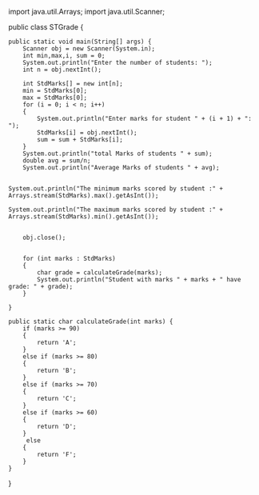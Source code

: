 import java.util.Arrays;
import java.util.Scanner;

public class STGrade 
{

    public static void main(String[] args) {
        Scanner obj = new Scanner(System.in);
        int min,max,i, sum = 0;
        System.out.println("Enter the number of students: ");
        int n = obj.nextInt();
        
        int StdMarks[] = new int[n];
        min = StdMarks[0];
        max = StdMarks[0];
        for (i = 0; i < n; i++) 
        {
            System.out.println("Enter marks for student " + (i + 1) + ": ");
            StdMarks[i] = obj.nextInt();
            sum = sum + StdMarks[i];
        }
        System.out.println("total Marks of students " + sum);
        double avg = sum/n;
        System.out.println("Average Marks of students " + avg);
        

    System.out.println("The minimum marks scored by student :" + Arrays.stream(StdMarks).max().getAsInt());

    System.out.println("The maximum marks scored by student :" + Arrays.stream(StdMarks).min().getAsInt());


        obj.close();


        for (int marks : StdMarks) 
        {
            char grade = calculateGrade(marks);
            System.out.println("Student with marks " + marks + " have grade: " + grade);
        }
        
    }

    public static char calculateGrade(int marks) {
        if (marks >= 90) 
        {
            return 'A';
        } 
        else if (marks >= 80) 
        {
            return 'B';
        } 
        else if (marks >= 70) 
        {
            return 'C';
        } 
        else if (marks >= 60) 
        {
            return 'D';
        }
         else 
        {
            return 'F';
        }
    }
}
